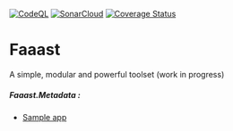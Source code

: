 [![CodeQL](https://github.com/jpacelli62/Faaast/actions/workflows/codeql-analysis.yml/badge.svg?branch=main)](https://github.com/jpacelli62/Faaast/actions/workflows/codeql-analysis.yml)
[![SonarCloud](https://github.com/jpacelli62/Faaast/actions/workflows/sonarcloud.yml/badge.svg)](https://sonarcloud.io/project/overview?id=jpacelli62_Faaast)
[![Coverage Status](https://coveralls.io/repos/github/jpacelli62/Faaast/badge.svg)](https://coveralls.io/github/jpacelli62/Faaast)

# Faaast
A simple, modular and powerful toolset (work in progress)


##### Faaast.Metadata :
- [Sample app](https://github.com/jpacelli62/Faaast/tree/main/Samples/Sample.Metadata/Program.cs)




